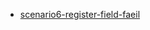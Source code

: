 - [scenario6-register-field-faeil](https://drive.google.com/file/d/1soj1XsLdfTGglokSwZZkJ0pGtepZUvP-/view?usp=sharing)